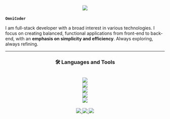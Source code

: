 <h1 align="center">
  <img src="https://readme-typing-svg.herokuapp.com?font=Roboto&weight=700&size=32&duration=1500&pause=1000&color=F7931A&center=true&vCenter=true&width=500&height=70&lines=Hello+there+%F0%9F%91%8B;I+am+Stateless+;BrainFried+%F0%9F%A4%AF" />
</h1>

**`OmniCoder`**

I am full-stack developer with a broad interest in various technologies. I focus on creating balanced, functional applications from front-end to back-end, with an **emphasis on simplicity and efficiency**. Always exploring, always refining.

---


<div align="center">
  <h3 align="center">🛠️  Languages and Tools</h3>
  <br/>
  <img src="https://skillicons.dev/icons?i=next,react,typescript,javascript,html,css,tailwindcss,sass"/><br>
  <img src="https://skillicons.dev/icons?i=python,ruby,rails,nodejs,postgres,dynamodb"/><br>
  <img src="https://skillicons.dev/icons?i=git,github,gitlab"/><br>
  <img src="https://skillicons.dev/icons?i=aws,gcp"/><br>
  <img src="https://skillicons.dev/icons?i=obsidian"/><br>
</div>

<br/>

<div align="center"> 
  <a href="mailto:purin.buriwong@gmail.com">
    <img src="https://img.shields.io/badge/Gmail-333333?style=for-the-badge&logo=gmail&logoColor=red" />
  </a>
  <a href="https://www.linkedin.com/in/xwanats/" target="_blank">
    <img src="https://img.shields.io/badge/LinkedIn-0077B5?style=for-the-badge&logo=linkedin&logoColor=white" target="_blank" />
  </a>
  <a href="#" target="_blank">
     <img src="https://img.shields.io/badge/Portfolio-FF5722?style=for-the-badge&logo=todoist&logoColor=white" target="_blank" />
  </a>
</div>

